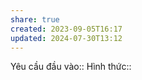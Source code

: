 ```yaml
---
share: true
created: 2023-09-05T16:17
updated: 2024-07-30T13:12
---
```

Yêu cầu đầu vào:: 
Hình thức::